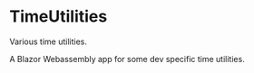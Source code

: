 # TimeUtilities
Various time utilities.

A Blazor Webassembly app for some dev specific time utilities.
